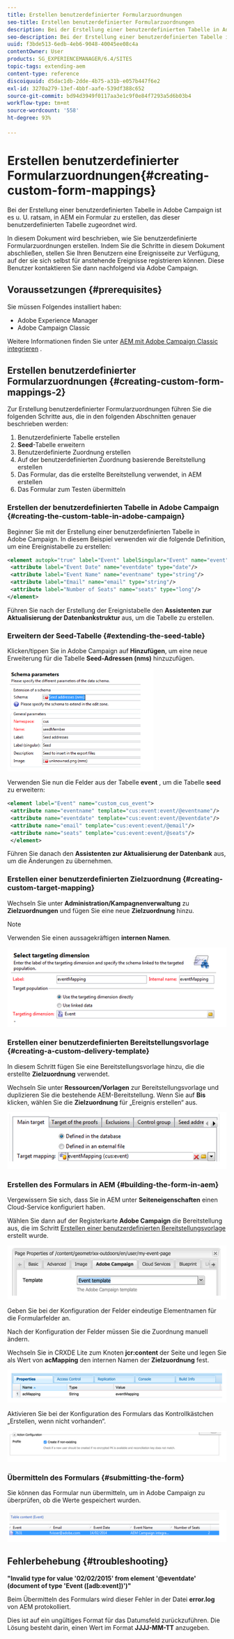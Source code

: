 ```yaml
---
title: Erstellen benutzerdefinierter Formularzuordnungen
seo-title: Erstellen benutzerdefinierter Formularzuordnungen
description: Bei der Erstellung einer benutzerdefinierten Tabelle in Adobe Campaign ist es u. U. ratsam, in AEM ein Formular zu erstellen, das dieser benutzerdefinierten Tabelle zugeordnet wird.
seo-description: Bei der Erstellung einer benutzerdefinierten Tabelle in Adobe Campaign ist es u. U. ratsam, in AEM ein Formular zu erstellen, das dieser benutzerdefinierten Tabelle zugeordnet wird.
uuid: f3bde513-6edb-4eb6-9048-40045ee08c4a
contentOwner: User
products: SG_EXPERIENCEMANAGER/6.4/SITES
topic-tags: extending-aem
content-type: reference
discoiquuid: d5dac1db-2dde-4b75-a31b-e057b447f6e2
exl-id: 3270a279-13ef-4bbf-aafe-539df388c652
source-git-commit: bd94d3949f0117aa3e1c9f0e84f7293a5d6b03b4
workflow-type: tm+mt
source-wordcount: '558'
ht-degree: 93%

---
```


# Erstellen benutzerdefinierter Formularzuordnungen{#creating-custom-form-mappings}

Bei der Erstellung einer benutzerdefinierten Tabelle in Adobe Campaign ist es u. U. ratsam, in AEM ein Formular zu erstellen, das dieser benutzerdefinierten Tabelle zugeordnet wird.

In diesem Dokument wird beschrieben, wie Sie benutzerdefinierte Formularzuordnungen erstellen. Indem Sie die Schritte in diesem Dokument abschließen, stellen Sie Ihren Benutzern eine Ereignisseite zur Verfügung, auf der sie sich selbst für anstehende Ereignisse registrieren können. Diese Benutzer kontaktieren Sie dann nachfolgend via Adobe Campaign.

## Voraussetzungen {#prerequisites}

Sie müssen Folgendes installiert haben:

* Adobe Experience Manager
* Adobe Campaign Classic

Weitere Informationen finden Sie unter [AEM mit Adobe Campaign Classic integrieren](/help/sites-administering/campaignonpremise.md) .

## Erstellen benutzerdefinierter Formularzuordnungen {#creating-custom-form-mappings-2}

Zur Erstellung benutzerdefinierter Formularzuordnungen führen Sie die folgenden Schritte aus, die in den folgenden Abschnitten genauer beschrieben werden:

1. Benutzerdefinierte Tabelle erstellen
1. **Seed**-Tabelle erweitern
1. Benutzerdefinierte Zuordnung erstellen
1. Auf der benutzerdefinierten Zuordnung basierende Bereitstellung erstellen
1. Das Formular, das die erstellte Bereitstellung verwendet, in AEM erstellen
1. Das Formular zum Testen übermitteln

### Erstellen der benutzerdefinierten Tabelle in Adobe Campaign  {#creating-the-custom-table-in-adobe-campaign}

Beginner Sie mit der Erstellung einer benutzerdefinierten Tabelle in Adobe Campaign. In diesem Beispiel verwenden wir die folgende Definition, um eine Ereignistabelle zu erstellen:

```xml
<element autopk="true" label="Event" labelSingular="Event" name="event">
 <attribute label="Event Date" name="eventdate" type="date"/>
 <attribute label="Event Name" name="eventname" type="string"/>
 <attribute label="Email" name="email" type="string"/>
 <attribute label="Number of Seats" name="seats" type="long"/>
</element>
```

Führen Sie nach der Erstellung der Ereignistabelle den **Assistenten zur Aktualisierung der Datenbankstruktur** aus, um die Tabelle zu erstellen.

### Erweitern der Seed-Tabelle  {#extending-the-seed-table}

Klicken/tippen Sie in Adobe Campaign auf **Hinzufügen**, um eine neue Erweiterung für die Tabelle **Seed-Adressen (nms)** hinzuzufügen.

![chlimage_1-194](assets/chlimage_1-194.png)

Verwenden Sie nun die Felder aus der Tabelle **event** , um die Tabelle **seed** zu erweitern:

```xml
<element label="Event" name="custom_cus_event">
 <attribute name="eventname" template="cus:event:event/@eventname"/>
 <attribute name="eventdate" template="cus:event:event/@eventdate"/>
 <attribute name="email" template="cus:event:event/@email"/>
 <attribute name="seats" template="cus:event:event/@seats"/>
 </element>
```

Führen Sie danach den **Assistenten zur Aktualisierung der Datenbank** aus, um die Änderungen zu übernehmen.

### Erstellen einer benutzerdefinierten Zielzuordnung  {#creating-custom-target-mapping}

Wechseln Sie unter **Administration/Kampagnenverwaltung** zu **Zielzuordnungen** und fügen Sie eine neue **Zielzuordnung** hinzu.

>[!NOTE]
>
>Verwenden Sie einen aussagekräftigen **internen Namen**.

![chlimage_1-195](assets/chlimage_1-195.png)

### Erstellen einer benutzerdefinierten Bereitstellungsvorlage {#creating-a-custom-delivery-template}

In diesem Schritt fügen Sie eine Bereitstellungsvorlage hinzu, die die erstellte **Zielzuordnung** verwendet.

Wechseln Sie unter **Ressourcen/Vorlagen** zur Bereitstellungsvorlage und duplizieren Sie die bestehende AEM-Bereitstellung. Wenn Sie auf **Bis** klicken, wählen Sie die **Zielzuordnung** für „Ereignis erstellen“ aus.

![chlimage_1-196](assets/chlimage_1-196.png)

### Erstellen des Formulars in AEM {#building-the-form-in-aem}

Vergewissern Sie sich, dass Sie in AEM unter **Seiteneigenschaften** einen Cloud-Service konfiguriert haben.

Wählen Sie dann auf der Registerkarte **Adobe Campaign** die Bereitstellung aus, die im Schritt [Erstellen einer benutzerdefinierten Bereitstellungsvorlage](#creating-a-custom-delivery-template) erstellt wurde.

![chlimage_1-197](assets/chlimage_1-197.png)

Geben Sie bei der Konfiguration der Felder eindeutige Elementnamen für die Formularfelder an.

Nach der Konfiguration der Felder müssen Sie die Zuordnung manuell ändern.

Wechseln Sie in CRXDE Lite zum Knoten **jcr:content** der Seite und legen Sie als Wert von **acMapping** den internen Namen der **Zielzuordnung** fest.

![chlimage_1-198](assets/chlimage_1-198.png)

Aktivieren Sie bei der Konfiguration des Formulars das Kontrollkästchen „Erstellen, wenn nicht vorhanden“.

![chlimage_1-199](assets/chlimage_1-199.png)

### Übermitteln des Formulars {#submitting-the-form}

Sie können das Formular nun übermitteln, um in Adobe Campaign zu überprüfen, ob die Werte gespeichert wurden.

![chlimage_1-200](assets/chlimage_1-200.png)

## Fehlerbehebung {#troubleshooting}

**&quot;Invalid type for value &#39;02/02/2015&#39; from element &#39;@eventdate&#39; (document of type &#39;Event ([adb:event])&#39;)&quot;**

Beim Übermitteln des Formulars wird dieser Fehler in der Datei **error.log** von AEM protokolliert.

Dies ist auf ein ungültiges Format für das Datumsfeld zurückzuführen. Die Lösung besteht darin, einen Wert im Format **JJJJ-MM-TT** anzugeben.
